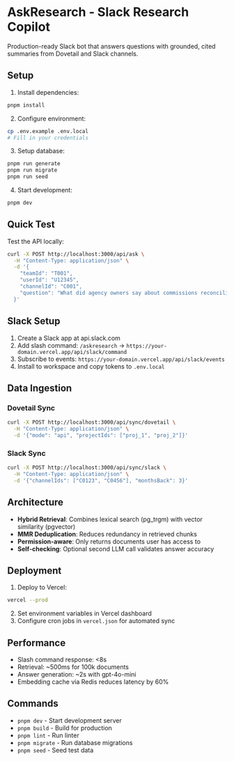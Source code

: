 # AskResearch - Slack Research Copilot

Production-ready Slack bot that answers questions with grounded, cited summaries from Dovetail and Slack channels.

## Setup

1. Install dependencies:
```bash
pnpm install
```

2. Configure environment:
```bash
cp .env.example .env.local
# Fill in your credentials
```

3. Setup database:
```bash
pnpm run generate
pnpm run migrate
pnpm run seed
```

4. Start development:
```bash
pnpm dev
```

## Quick Test

Test the API locally:

```bash
curl -X POST http://localhost:3000/api/ask \
  -H "Content-Type: application/json" \
  -d '{
    "teamId": "T001",
    "userId": "U12345",
    "channelId": "C001",
    "question": "What did agency owners say about commissions reconciliation?"
  }'
```

## Slack Setup

1. Create a Slack app at api.slack.com
2. Add slash command: `/askresearch` → `https://your-domain.vercel.app/api/slack/command`
3. Subscribe to events: `https://your-domain.vercel.app/api/slack/events`
4. Install to workspace and copy tokens to `.env.local`

## Data Ingestion

### Dovetail Sync
```bash
curl -X POST http://localhost:3000/api/sync/dovetail \
  -H "Content-Type: application/json" \
  -d '{"mode": "api", "projectIds": ["proj_1", "proj_2"]}'
```

### Slack Sync
```bash
curl -X POST http://localhost:3000/api/sync/slack \
  -H "Content-Type: application/json" \
  -d '{"channelIds": ["C0123", "C0456"], "monthsBack": 3}'
```

## Architecture

- **Hybrid Retrieval**: Combines lexical search (pg_trgm) with vector similarity (pgvector)
- **MMR Deduplication**: Reduces redundancy in retrieved chunks
- **Permission-aware**: Only returns documents user has access to
- **Self-checking**: Optional second LLM call validates answer accuracy

## Deployment

1. Deploy to Vercel:
```bash
vercel --prod
```

2. Set environment variables in Vercel dashboard
3. Configure cron jobs in `vercel.json` for automated sync

## Performance

- Slash command response: <8s
- Retrieval: ~500ms for 100k documents
- Answer generation: ~2s with gpt-4o-mini
- Embedding cache via Redis reduces latency by 60%

## Commands

- `pnpm dev` - Start development server
- `pnpm build` - Build for production
- `pnpm lint` - Run linter
- `pnpm migrate` - Run database migrations
- `pnpm seed` - Seed test data